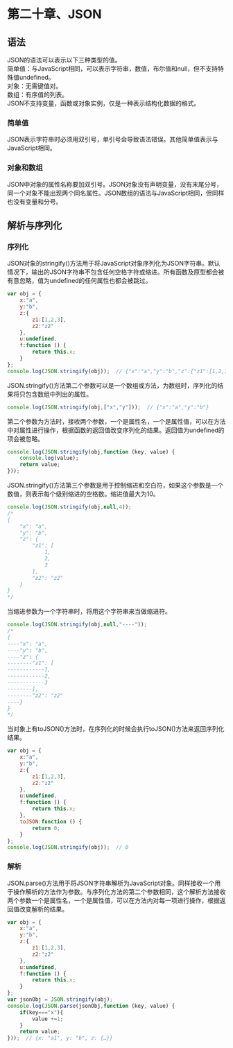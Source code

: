 # 第二十章、JSON
## 语法
JSON的语法可以表示以下三种类型的值。  
简单值：与JavaScript相同，可以表示字符串，数值，布尔值和null，但不支持特殊值undefined。  
对象：无需键值对。  
数组：有序值的列表。  
JSON不支持变量，函数或对象实例，仅是一种表示结构化数据的格式。

### 简单值
JSON表示字符串时必须用双引号，单引号会导致语法错误。其他简单值表示与JavaScript相同。

### 对象和数组
JSON中对象的属性名称要加双引号。JSON对象没有声明变量，没有末尾分号，同一个对象不能出现两个同名属性。JSON数组的语法与JavaScript相同，但同样也没有变量和分号。
## 解析与序列化
### 序列化
JSON对象的stringify()方法用于将JavaScript对象序列化为JSON字符串。默认情况下，输出的JSON字符串不包含任何空格字符或缩进。所有函数及原型都会被有意忽略，值为undefined的任何属性也都会被跳过。
```js
var obj = {
    x:"a",
	y:"b",
	z:{
        z1:[1,2,3],
		z2:"z2"
	},
	u:undefined,
	f:function () {
		return this.x;
    }
};
console.log(JSON.stringify(obj));  // {"x":"a","y":"b","z":{"z1":[1,2,3],"z2":"z2"}}
```
JSON.stringify()方法第二个参数可以是一个数组或方法，为数组时，序列化的结果将只包含数组中列出的属性。
```js
console.log(JSON.stringify(obj,["x","y"]));  // {"x":"a","y":"b"}
```
第二个参数为方法时，接收两个参数，一个是属性名，一个是属性值，可以在方法中对属性进行操作，根据函数的返回值改变序列化的结果。返回值为undefined的项会被忽略。
```js
console.log(JSON.stringify(obj,function (key, value) {
    console.log(value);
	return value;
}));
```
JSON.stringify()方法第三个参数是用于控制缩进和空白符，如果这个参数是一个数值，则表示每个级别缩进的空格数。缩进值最大为10。
```js
console.log(JSON.stringify(obj,null,4));
/*
{
    "x": "a",
    "y": "b",
    "z": {
        "z1": [
            1,
            2,
            3
        ],
        "z2": "z2"
    }
}
*/
```
当缩进参数为一个字符串时，将用这个字符串来当做缩进符。
```js
console.log(JSON.stringify(obj,null,"----"));
/*
{
----"x": "a",
----"y": "b",
----"z": {
--------"z1": [
------------1,
------------2,
------------3
--------],
--------"z2": "z2"
----}
}
*/
```
当对象上有toJSON()方法时，在序列化的时候会执行toJSON()方法来返回序列化结果。
```js
var obj = {
    x:"a",
	y:"b",
	z:{
        z1:[1,2,3],
		z2:"z2"
	},
	u:undefined,
	f:function () {
		return this.x;
    },
    toJSON:function () {
	    return 0;
    }
};
console.log(JSON.stringify(obj));  // 0
```

### 解析
JSON.parse()方法用于将JSON字符串解析为JavaScript对象。同样接收一个用于操作解析的方法作为参数。与序列化方法的第二个参数相同，这个解析方法接收两个参数一个是属性名，一个是属性值，可以在方法内对每一项进行操作，根据返回值改变解析的结果。
```js
var obj = {
    x:"a",
	y:"b",
	z:{
        z1:[1,2,3],
		z2:"z2"
	},
	u:undefined,
	f:function () {
		return this.x;
    }
};
var jsonObj = JSON.stringify(obj);
console.log(JSON.parse(jsonObj,function (key, value) {
    if(key==="x"){
        value +=1;
    }
    return value;
}));  // {x: "a1", y: "b", z: {…}}
```